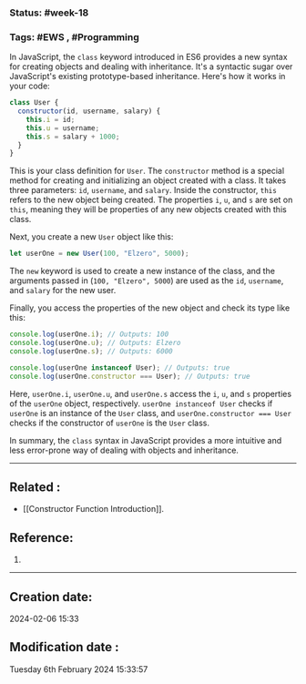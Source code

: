 
### Status: #week-18

### Tags: #EWS  , #Programming 


In JavaScript, the `class` keyword introduced in ES6 provides a new syntax for creating objects and dealing with inheritance. It's a syntactic sugar over JavaScript's existing prototype-based inheritance. Here's how it works in your code:

```javascript
class User {
  constructor(id, username, salary) {
    this.i = id;
    this.u = username;
    this.s = salary + 1000;
  }
}
```

This is your class definition for `User`. The `constructor` method is a special method for creating and initializing an object created with a class. It takes three parameters: `id`, `username`, and `salary`. Inside the constructor, `this` refers to the new object being created. The properties `i`, `u`, and `s` are set on `this`, meaning they will be properties of any new objects created with this class.

Next, you create a new `User` object like this:

```javascript
let userOne = new User(100, "Elzero", 5000);
```

The `new` keyword is used to create a new instance of the class, and the arguments passed in (`100, "Elzero", 5000`) are used as the `id`, `username`, and `salary` for the new user.

Finally, you access the properties of the new object and check its type like this:

```javascript
console.log(userOne.i); // Outputs: 100
console.log(userOne.u); // Outputs: Elzero
console.log(userOne.s); // Outputs: 6000

console.log(userOne instanceof User); // Outputs: true
console.log(userOne.constructor === User); // Outputs: true
```

Here, `userOne.i`, `userOne.u`, and `userOne.s` access the `i`, `u`, and `s` properties of the `userOne` object, respectively. `userOne instanceof User` checks if `userOne` is an instance of the `User` class, and `userOne.constructor === User` checks if the constructor of `userOne` is the `User` class.

In summary, the `class` syntax in JavaScript provides a more intuitive and less error-prone way of dealing with objects and inheritance.

______________________________________________________________________


## Related : 

- [[Constructor Function Introduction]].

## Reference: 

1.  


---

  ## Creation date: 
  
  2024-02-06 15:33 
  
  
   ## Modification date :
   
   Tuesday 6th February 2024 15:33:57